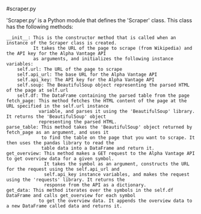 #scraper.py

'Scraper.py' is a Python module that defines the 'Scraper' class. This class has the following methods:

    __init__: This is the constructor method that is called when an instance of the Scraper class is created. 
              It takes the URL of the page to scrape (from Wikipedia) and the API key for the Alpha Vantage API 
              as arguments, and initializes the following instance variables:
        self.url: The URL of the page to scrape
        self.api_url: The base URL for the Alpha Vantage API
        self.api_key: The API key for the Alpha Vantage API
        self.soup: The BeautifulSoup object representing the parsed HTML of the page at self.url
        self.df: The DataFrame containing the parsed table from the page
    fetch_page: This method fetches the HTML content of the page at the URL specified in the self.url instance 
                variable, and parses it using the 'BeautifulSoup' library. It returns the 'BeautifulSoup' object 
                representing the parsed HTML.
    parse_table: This method takes the 'BeautifulSoup' object returned by fetch_page as an argument, and uses it 
                 to find the table on the page that you want to scrape. It then uses the pandas library to read the 
                 table data into a DataFrame and return it.
    get_overview: This method makes a GET request to the Alpha Vantage API to get overview data for a given symbol. 
                  It takes the symbol as an argument, constructs the URL for the request using the self.api_url and 
                  self.api_key instance variables, and makes the request using the 'requests' library. It returns the 
                  response from the API as a dictionary.
    get_data: This method iterates over the symbols in the self.df DataFrame and calls get_overview for each symbol 
                to get the overview data. It appends the overview data to a new DataFrame called data and returns it.
